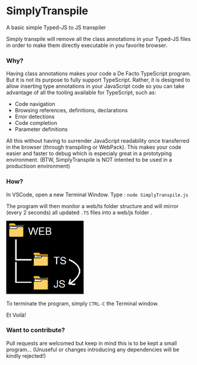 # SimplyTranspile
A basic simple Typed-JS to JS transpiler

Simply transpile will remove all the class annotations in your Typed-JS files in order to make them directly executable in you favorite browser.

### Why?

Having class annotations makes your code a De Facto TypeScript program. But it is not its purpose to fully support TypeScript. Rather, it is designed to allow inserting type annotations in your JavaScript code so you can take advantage of all the tooling available for TypeScript, such as:

- Code navigation
- Browsing references, definitions, declarations
- Error detections
- Code completion
- Parameter definitions

All this without having to surrender JavaScript readability once transferred in the browser (through transpiling or WebPack). This makes your code easier and faster to debug which is especialy great in a prototyping environment. (BTW, SimplyTranspile is NOT intented to be used in a productioon environment)

### How?

In VSCode, open a new Terminal Window.
Type : `node SimplyTranspile.js`

The program will then monitor a web/ts folder structure and will mirror (every 2 seconds) all updated `.TS` files into a web/js folder .

![](folder_struct.png)

To terminate the program, simply `CTRL-C` the Terminal window.

Et Voilà!

### Want to contribute?

Pull requests are welcomed but keep in mind this is to be kept a small program... (Unuseful or changes introducing any dependencies will be kindly rejected!)